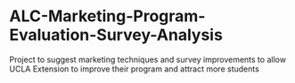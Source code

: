# ALC-Marketing-Program-Evaluation-Survey-Analysis
Project to suggest marketing techniques and survey improvements to allow UCLA Extension to improve their program and attract more students
